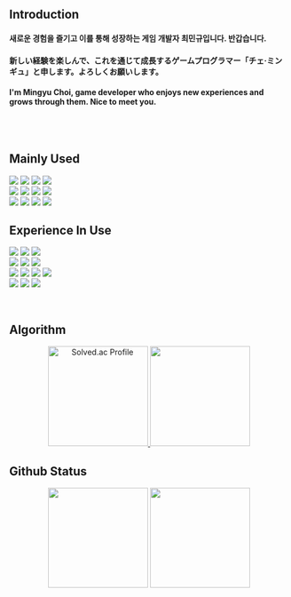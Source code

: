 
## Introduction
#### 새로운 경험을 즐기고 이를 통해 성장하는 게임 개발자 최민규입니다. 반갑습니다.
#### 新しい経験を楽しんで、これを通じて成長するゲームプログラマー「チェ·ミンギュ」と申します。よろしくお願いします。
#### I'm Mingyu Choi, game developer who enjoys new experiences and grows through them. Nice to meet you.

<br/><br/>


## Mainly Used
<p align="left">
    <img src="https://img.shields.io/badge/Unity-000000?style=flat&logo=unity&logoColor=white"/>
    <img src="https://img.shields.io/badge/C%23-512BD4?style=flat&logo=csharp&logoColor=white"/>
    <img src="https://img.shields.io/badge/Unreal%20Engine-0E1128?style=flat&logo=unrealengine&logoColor=white"/>
    <img src="https://img.shields.io/badge/C++-00599C?style=flat&logo=cplusplus&logoColor=white"/><br/>
    <img src="https://img.shields.io/badge/Git-F05032?style=flat&logo=git&logoColor=white"/>
    <img src="https://img.shields.io/badge/Github-181717?style=flat&logo=github&logoColor=white"/>
    <img src="https://img.shields.io/badge/Visual%20Studio-5C2D91?style=flat&logo=visualstudio&logoColor=white"/>
    <img src="https://img.shields.io/badge/Rider-000000?style=flat&logo=rider&logoColor=white"/><br/>
    <img src="https://img.shields.io/badge/Notion-000000?style=flat&logo=notion&logoColor=white"/>
    <img src="https://img.shields.io/badge/Slack-4A154B?style=flat&logo=slack&logoColor=white"/>
    <img src="https://img.shields.io/badge/Google Gemini-8E75B2?style=flat&logo=googlegemini&logoColor=white"/>
    <img src="https://img.shields.io/badge/OpenAI-412991?style=flat&logo=openai&logoColor=white"/><br/>
</p>


## Experience In Use
<p align="left">
    <img src="https://img.shields.io/badge/PyTorch-EE4C2C?style=flat&logo=pytorch&logoColor=white"/>
    <img src="https://img.shields.io/badge/MySQL-4479A1?style=flat&logo=mysql&logoColor=white"/>
    <img src="https://img.shields.io/badge/Firebase-FFCA28?style=flat&logo=firebase&logoColor=white"/><br/>
    <img src="https://img.shields.io/badge/C-F01F7A?style=flat&logo=c&logoColor=white"/>
    <img src="https://img.shields.io/badge/Python-3776AB?style=flat&logo=python&logoColor=white"/>
    <img src="https://img.shields.io/badge/Kotlin-7F52FF?style=flat&logo=kotlin&logoColor=white"/><br/>
    <img src="https://img.shields.io/badge/Google%20Colab-F9AB00?style=flat&logo=googlecolab&logoColor=white"/>
    <img src="https://img.shields.io/badge/Postman-FF6C37?style=flat&logo=postman&logoColor=white"/>
    <img src="https://img.shields.io/badge/Figma-F24E1E?style=flat&logo=figma&logoColor=white"/>
    <img src="https://img.shields.io/badge/Diagrams.net-F08705?style=flat&logo=diagramsdotnet&logoColor=white"/><br/>
    <img src="https://img.shields.io/badge/Android%20Studio-3DDC84?style=flat&logo=androidstudio&logoColor=3DDC84"/>
    <img src="https://img.shields.io/badge/IntelliJ%20IDEA-000000?style=flat&logo=intellijidea&logoColor=white"/>
    <img src="https://img.shields.io/badge/Visual%20Studio%20Code-007ACC?style=flat&logo=visualstudiocode&logoColor=white"/>
</p>

<br/>

## Algorithm
 <p align="center">
    <a href="https://solved.ac/mg010626/">
        <img height="180em" src="http://mazassumnida.wtf/api/v2/generate_badge?boj=mg010626" alt="Solved.ac Profile"/>
        <img height="180em" src="http://mazandi.herokuapp.com/api?handle=mg010626&theme=dark"/>
    </a>
</p>


## Github Status
<p align="center">
    <img height="180em" src="https://github-readme-stats.vercel.app/api?username=Mingyu0626&show_icons=true&theme=tokyonight">
    <img height="180em" src="https://github-readme-stats.vercel.app/api/top-langs/?username=Mingyu0626&layout=compact&theme=tokyonight">
</p>
